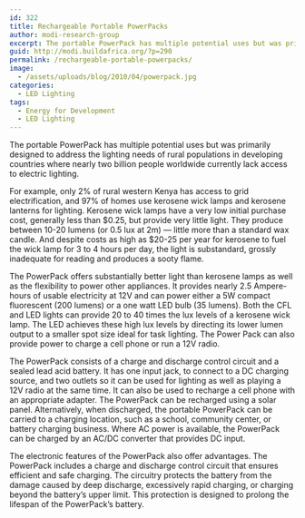 ```yaml
---
id: 322
title: Rechargeable Portable PowerPacks
author: modi-research-group
excerpt: The portable PowerPack has multiple potential uses but was primarily designed to address the lighting needs of rural populations in developing countries where nearly two billion people worldwide currently lack access to electric lighting.
guid: http://modi.buildafrica.org/?p=290
permalink: /rechargeable-portable-powerpacks/
image:
  - /assets/uploads/blog/2010/04/powerpack.jpg
categories:
  - LED Lighting
tags:
  - Energy for Development
  - LED Lighting
---
```

The portable PowerPack has multiple potential uses but was primarily designed to address the lighting needs of rural populations in developing countries where nearly two billion people worldwide currently lack access to electric lighting. 

For example, only 2% of rural western Kenya has access to grid electrification, and 97% of homes use kerosene wick lamps and kerosene lanterns for lighting. Kerosene wick lamps have a very low initial purchase cost, generally less than $0.25, but provide very little light. They produce between 10-20 lumens (or 0.5 lux at 2m) &#8212; little more than a standard wax candle. And despite costs as high as $20-25 per year for kerosene to fuel the wick lamp for 3 to 4 hours per day, the light is substandard, grossly inadequate for reading and produces a sooty flame. 

The PowerPack offers substantially better light than kerosene lamps as well as the flexibility to power other appliances. It provides nearly 2.5 Ampere-hours of usable electricity at 12V and can power either a 5W compact fluorescent (200 lumens) or a one watt LED bulb (35 lumens). Both the CFL and LED lights can provide 20 to 40 times the lux levels of a kerosene wick lamp. The LED achieves these high lux levels by directing its lower lumen output to a smaller spot size ideal for task lighting. The Power Pack can also provide power to charge a cell phone or run a 12V radio. 

The PowerPack consists of a charge and discharge control circuit and a sealed lead acid battery. It has one input jack, to connect to a DC charging source, and two outlets so it can be used for lighting as well as playing a 12V radio at the same time. It can also be used to recharge a cell phone with an appropriate adapter. The PowerPack can be recharged using a solar panel. Alternatively, when discharged, the portable PowerPack can be carried to a charging location, such as a school, community center, or battery charging business. Where AC power is available, the PowerPack can be charged by an AC/DC converter that provides DC input. 

The electronic features of the PowerPack also offer advantages. The PowerPack includes a charge and discharge control circuit that ensures efficient and safe charging. The circuitry protects the battery from the damage caused by deep discharge, excessively rapid charging, or charging beyond the battery’s upper limit. This protection is designed to prolong the lifespan of the PowerPack’s battery.